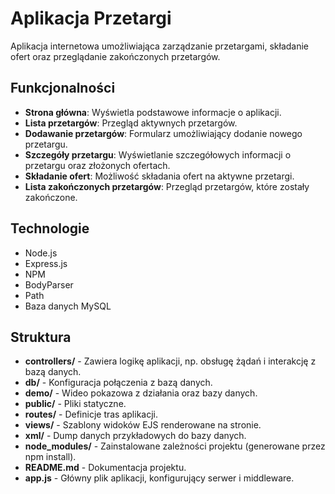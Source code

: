 # Aplikacja Przetargi

Aplikacja internetowa umożliwiająca zarządzanie przetargami, składanie ofert oraz przeglądanie zakończonych przetargów.

## Funkcjonalności

- **Strona główna**: Wyświetla podstawowe informacje o aplikacji.
- **Lista przetargów**: Przegląd aktywnych przetargów.
- **Dodawanie przetargów**: Formularz umożliwiający dodanie nowego przetargu.
- **Szczegóły przetargu**: Wyświetlanie szczegółowych informacji o przetargu oraz złożonych ofertach.
- **Składanie ofert**: Możliwość składania ofert na aktywne przetargi.
- **Lista zakończonych przetargów**: Przegląd przetargów, które zostały zakończone.


## Technologie

- Node.js
- Express.js
- NPM 
- BodyParser
- Path
- Baza danych MySQL

## Struktura

- **controllers/** - Zawiera logikę aplikacji, np. obsługę żądań i interakcję z bazą danych.
- **db/** - Konfiguracja połączenia z bazą danych.
- **demo/** - Wideo pokazowa z działania  oraz bazy danych.
- **public/** - Pliki statyczne.
- **routes/** - Definicje tras aplikacji.
- **views/** - Szablony widoków EJS renderowane na stronie.
- **xml/** - Dump danych przykładowych do bazy danych.
- **node_modules/** - Zainstalowane zależności projektu (generowane przez npm install).
- **README.md** - Dokumentacja projektu.
- **app.js** - Główny plik aplikacji, konfigurujący serwer i middleware.